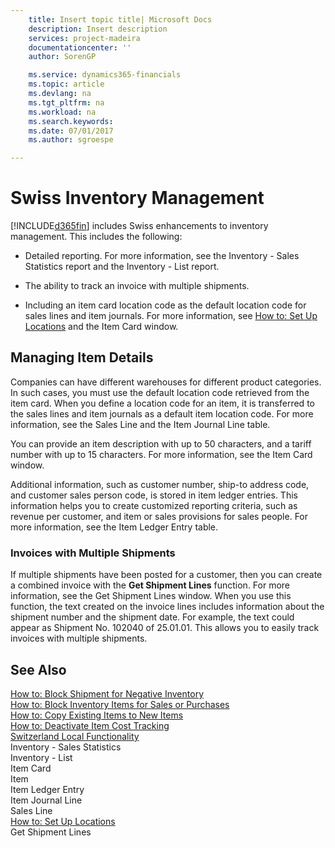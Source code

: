```yaml
---
    title: Insert topic title| Microsoft Docs
    description: Insert description
    services: project-madeira
    documentationcenter: ''
    author: SorenGP

    ms.service: dynamics365-financials
    ms.topic: article
    ms.devlang: na
    ms.tgt_pltfrm: na
    ms.workload: na
    ms.search.keywords:
    ms.date: 07/01/2017
    ms.author: sgroespe

---
```

# Swiss Inventory Management
[!INCLUDE[d365fin](../../includes/d365fin_md.md)] includes Swiss enhancements to inventory management. This includes the following:  
  
-   Detailed reporting.  For more information, see the Inventory - Sales Statistics report and the Inventory - List report.  
  
-   The ability to track an invoice with multiple shipments.  
  
-   Including an item card location code as the default location code for sales lines and item journals. For more information, see [How to: Set Up Locations](../how-to-set-up-locations.md) and the Item Card window.  
  
## Managing Item Details  
 Companies can have different warehouses for different product categories. In such cases, you must use the default location code retrieved from the item card. When you define a location code for an item, it is transferred to the sales lines and item journals as a default item location code. For more information, see the Sales Line and the Item Journal Line table.  
  
 You can provide an item description with up to 50 characters, and a tariff number with up to 15 characters. For more information, see the Item Card window.  
  
 Additional information, such as customer number, ship-to address code, and customer sales person code, is stored in item ledger entries. This information helps you to create customized reporting criteria, such as revenue per customer, and item or sales provisions for sales people. For more information, see the Item Ledger Entry table.  
  
### Invoices with Multiple Shipments  
 If multiple shipments have been posted for a customer, then you can create a combined invoice with the **Get Shipment Lines** function. For more information, see the Get Shipment Lines window. When you use this function, the text created on the invoice lines includes information about the shipment number and the shipment date. For example, the text could appear as Shipment No. 102040 of 25.01.01. This allows you to easily track invoices with multiple shipments.  
  
## See Also  
 [How to: Block Shipment for Negative Inventory](../how-to-block-shipment-for-negative-inventory.md)   
 [How to: Block Inventory Items for Sales or Purchases](../how-to-block-inventory-items-for-sales-or-purchases.md)   
 [How to: Copy Existing Items to New Items](../how-to-copy-existing-items-to-new-items.md)   
 [How to: Deactivate Item Cost Tracking](../how-to-deactivate-item-cost-tracking.md)   
 [Switzerland Local Functionality](../switzerland-local-functionality.md)   
 Inventory - Sales Statistics   
 Inventory - List   
 Item Card   
 Item   
 Item Ledger Entry   
 Item Journal Line   
 Sales Line   
 [How to: Set Up Locations](../how-to-set-up-locations.md)   
 Get Shipment Lines
